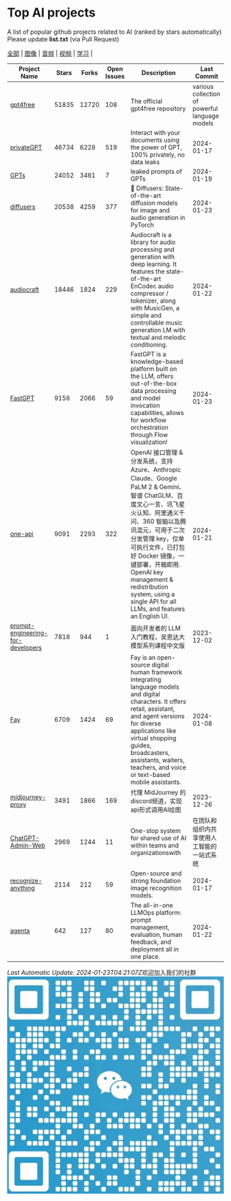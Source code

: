 # Top AI projects
A list of popular github projects related to AI (ranked by stars automatically)
Please update **list.txt** (via Pull Request)

<a href="./README.md">全部</a> |   <a href="./READMEpicture.md">图像</a> |   <a href="./READMEaudio.md">音频</a> | <a href="./READMEvideo.md">视频</a> | <a href="./READMElearn.md">学习</a> | 

| Project Name | Stars | Forks | Open Issues | Description | Last Commit |
| ------------ | ----- | ----- | ----------- | ----------- | ----------- |
| [gpt4free](https://github.com/xtekky/gpt4free) | 51835 | 12720 | 108 | The official gpt4free repository | various collection of powerful language models | 2024-01-23 |
| [privateGPT](https://github.com/imartinez/privateGPT) | 46734 | 6228 | 519 | Interact with your documents using the power of GPT, 100% privately, no data leaks | 2024-01-17 |
| [GPTs](https://github.com/linexjlin/GPTs) | 24052 | 3461 | 7 | leaked prompts of GPTs | 2024-01-19 |
| [diffusers](https://github.com/huggingface/diffusers) | 20538 | 4259 | 377 | 🤗 Diffusers: State-of-the-art diffusion models for image and audio generation in PyTorch | 2024-01-23 |
| [audiocraft](https://github.com/facebookresearch/audiocraft) | 18446 | 1824 | 229 | Audiocraft is a library for audio processing and generation with deep learning. It features the state-of-the-art EnCodec audio compressor / tokenizer, along with MusicGen, a simple and controllable music generation LM with textual and melodic conditioning. | 2024-01-22 |
| [FastGPT](https://github.com/labring/FastGPT) | 9156 | 2066 | 59 | FastGPT is a knowledge-based platform built on the LLM, offers out-of-the-box data processing and model invocation capabilities, allows for workflow orchestration through Flow visualization! | 2024-01-23 |
| [one-api](https://github.com/songquanpeng/one-api) | 9091 | 2293 | 322 | OpenAI 接口管理 & 分发系统，支持 Azure、Anthropic Claude、Google PaLM 2 & Gemini、智谱 ChatGLM、百度文心一言、讯飞星火认知、阿里通义千问、360 智脑以及腾讯混元，可用于二次分发管理 key，仅单可执行文件，已打包好 Docker 镜像，一键部署，开箱即用. OpenAI key management & redistribution system, using a single API for all LLMs, and features an English UI. | 2024-01-21 |
| [prompt-engineering-for-developers](https://github.com/datawhalechina/prompt-engineering-for-developers) | 7818 | 944 | 1 | 面向开发者的 LLM 入门教程，吴恩达大模型系列课程中文版 | 2023-12-02 |
| [Fay](https://github.com/TheRamU/Fay) | 6709 | 1424 | 69 | Fay is an open-source digital human framework integrating language models and digital characters. It offers retail, assistant, and agent versions for diverse applications like virtual shopping guides, broadcasters, assistants, waiters, teachers, and voice or text-based mobile assistants. | 2024-01-08 |
| [midjourney-proxy](https://github.com/novicezk/midjourney-proxy) | 3491 | 1866 | 169 | 代理 MidJourney 的discord频道，实现api形式调用AI绘图 | 2023-12-26 |
| [ChatGPT-Admin-Web](https://github.com/AprilNEA/ChatGPT-Admin-Web) | 2969 | 1244 | 11 | One-stop system for shared use of AI within teams and organizationswith | 在团队和组织内共享使用人工智能的一站式系统 | 2023-12-27 |
| [recognize-anything](https://github.com/xinyu1205/recognize-anything) | 2114 | 212 | 59 | Open-source and strong foundation image recognition models. | 2024-01-17 |
| [agenta](https://github.com/Agenta-AI/agenta) | 642 | 127 | 80 | The all-in-one LLMOps platform: prompt management, evaluation, human feedback, and deployment all in one place. | 2024-01-22 |

*Last Automatic Update: 2024-01-23T04:21:07Z*欢迎加入我们的社群 ![](https://raw.githubusercontent.com/mouuii/picture/master/weichat.jpg) 